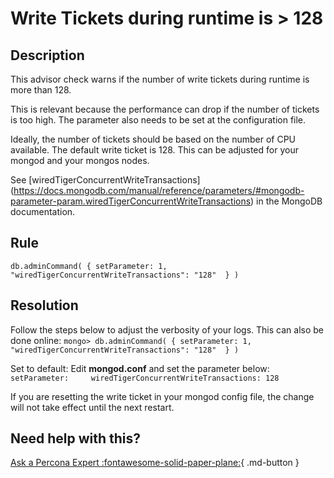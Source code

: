 # Write Tickets during runtime is > 128

## Description
This advisor check warns if the number of write tickets during runtime is more than 128. 

This is relevant because the performance can drop if the number of tickets is too high.
The parameter also needs to be set at the configuration file.

Ideally, the number of tickets should be based on the number of CPU available. 
The default write ticket is 128. This can be adjusted for your mongod and your mongos nodes. 

See [wiredTigerConcurrentWriteTransactions]
(https://docs.mongodb.com/manual/reference/parameters/#mongodb-parameter-param.wiredTigerConcurrentWriteTransactions) in the MongoDB documentation.



## Rule 
``` MONGODB_GETPARAMETER
db.adminCommand( { setParameter: 1, "wiredTigerConcurrentWriteTransactions": "128"  } ) 
```
 
## Resolution
Follow the steps below to adjust the verbosity of your logs. This can also be done online: 
```mongo> db.adminCommand( { setParameter: 1, "wiredTigerConcurrentWriteTransactions": "128"  } )```

Set to default: Edit **mongod.conf** and set the parameter below:
``` setParameter:     wiredTigerConcurrentWriteTransactions: 128``` 

If you are resetting the write ticket in your mongod config file, the change will not take effect until the next restart.

## Need help with this?

[Ask a Percona Expert :fontawesome-solid-paper-plane:](https://www.percona.com/about-percona/contact?utm_source=pmm&utm_medium=banner&utm_campaign=advisors_readmore){ .md-button }
